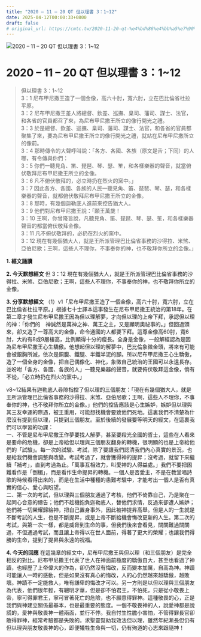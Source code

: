 ```yaml
---
title: "2020 – 11 – 20 QT 但以理書 3：1~12"
date: 2025-04-12T00:00:33+0800
draft: false
# original_url: https://cmtc.tw/2020-11-20-qt-%e4%bd%86%e4%bb%a5%e7%90%86%e6%9b%b8-3%ef%bc%9a112
---
```


![2020 – 11 – 20 QT 但以理書 3：1\~12](/images/qt.jpg   "2020 – 11 – 20 QT 但以理書 3：1\~12")

# 2020 – 11 – 20 QT 但以理書 3：1\~12

> 但以理書 3：1\~12  
> 3：1 尼布甲尼撒王造了一個金像，高六十肘，寬六肘，立在巴比倫省杜拉平原。  
> 3：2 尼布甲尼撒王差人將總督、欽差、巡撫、臬司、藩司、謀士、法官，和各省的官員都召了來，為尼布甲尼撒王所立的像行開光之禮。  
> 3：3 於是總督、欽差、巡撫、臬司、藩司、謀士、法官，和各省的官員都聚集了來，要為尼布甲尼撒王所立的像行開光之禮，就站在尼布甲尼撒所立的像前。  
> 3：4 那時傳令的大聲呼叫說：「各方、各國、各族（原文是舌；下同）的人哪，有令傳與你們：  
> 3：5 你們一聽見角、笛、琵琶、琴、瑟、笙，和各樣樂器的聲音，就當俯伏敬拜尼布甲尼撒王所立的金像。  
> 3：6 凡不俯伏敬拜的，必立時扔在烈火的窯中。」  
> 3：7 因此各方、各國、各族的人民一聽見角、笛、琵琶、琴、瑟，和各樣樂器的聲音，就都俯伏敬拜尼布甲尼撒王所立的金像。  
> 3：8 那時，有幾個迦勒底人進前來控告猶大人。  
> 3：9 他們對尼布甲尼撒王說：「願王萬歲！  
> 3：10 王啊，你曾降旨說，凡聽見角、笛、琵琶、琴、瑟、笙，和各樣樂器聲音的都當俯伏敬拜金像。  
> 3：11 凡不俯伏敬拜的，必扔在烈火的窯中。  
> 3：12 現在有幾個猶大人，就是王所派管理巴比倫省事務的沙得拉、米煞、亞伯尼歌；王啊，這些人不理你，不事奉你的神，也不敬拜你所立的金像。」

**1. 經文誦讀**

**2.  今天默想經文**
但 3：12 現在有幾個猶大人，就是王所派管理巴比倫省事務的沙得拉、米煞、亞伯尼歌；王啊，這些人不理你，不事奉你的神，也不敬拜你所立的金像。

**3. 分享默想經文**
（1）v1「尼布甲尼撒王造了一個金像，高六十肘，寬六肘，立在巴比倫省杜拉平原。」根據七十士譯本這事發生在尼布甲尼撒王統治的第18年。在第二章才發生尼布甲尼撒王因為但以理解夢，才向但以理的上帝下拜，承認但以理的神：「你們的　神誠然是萬神之神、萬王之主，又是顯明奧祕事的。」但回過頭來，卻又造了一尊高大的金像，命令通國的人都要下拜。這尊金像高60肘，寬6肘，大約有8或9層樓高，比例顯得十分的瘦長。全身是金像，一般解經認為是因為尼布甲尼撒王心生驕傲。他想起但以理的解夢中，巴比倫象徵金頭，將來有可能會被銀胸所滅，依次是銅腹、鐵腿、半鐵半泥的腳。所以尼布甲尼撒王心生驕傲，造了一個全身的金像，把自己偶像化、神化，象徵自己統治的王國可以永遠長存。並吩咐「各方、各國、各族的人」一聽見樂器的聲音，就要俯伏敬拜這金像，倘有不從，「必立時扔在烈火的窯中。」

v8\~12結果有迦勒底人尋隙指控了但以理的三個朋友：「現在有幾個猶大人，就是王所派管理巴比倫省事務的沙得拉、米煞、亞伯尼歌；王啊，這些人不理你，不事奉你的神，也不敬拜你所立的金像。」他們的控告應該是心生嫉妒，嫉妒但以理與其三友幸運的際遇，被王重用，可能想找機會要致他們死地。這裏我們不清楚為什麼沒有提到但以理，只提到三個朋友。至於後續的發展要等明天的經文，在這裏我們可以學習的功課：  
一、不管是尼布甲尼撒王作夢要找人解夢，甚至要殺光全國的哲士，這些在人看來是要命的危機，卻是上帝給但以理與三個朋友翻身的轉機，很明顯的也是上帝給他們的「試驗」。每一次的試驗、考試，除了要讓我們認清我們內心真實的景況，也是給我們機會調整與改變。考試考過了，就會獲得神的提昇；沒考過，就留下來繼續「補考」，直到考過為止。「萬事互相效力，叫愛神的人得益處。」我們不要把困難看作是「倒楣」，而是看作生命提昇的轉機。一個人是否愛主，不是在教堂唱詩歌的時候看得出來的，而是在生活中種種的患難考驗中，才能考出一個人是否有真實的信心、愛心與盼望。  
二、第一次的考試，但以理與三個朋友通過了考核，他們不倚靠自己，乃是聚在一起同心合意的禱告；他們不趁機抱負迦勒底人，替他們求情，反過來卻遭人嫉妒；他們將一切榮耀歸給神，把自己置身事外，因此被神提昇高舉。但是人的一生就是不斷考試的人生，也是不斷提昇，或是上帝不斷給機會悔改更新的人生。第二次的考試，與第一次一樣，都是威脅到生命的事，但我們後來會看見，關關難過關關過，不但通過考試，而且讓上帝得以在世人面前，得著了更大的榮耀；也讓我們得勝的生命，提到了提昇與永遠的祝福。

**4. 今天的回應**
在這幾章的經文中，尼布甲尼撒王與但以理（和三個朋友）是完全相反的對比。尼布甲尼撒王代表了世人在神面前極度的驕傲自大，甚至也看過了神蹟，也經歷了上帝偉大的作為，卻仍然沒有悔改，反而變本加厲，自高為神。神蹟可能讓人一時的感動，但是如果沒有真心的悔改，人的心仍然越來越驕傲，越敗壞。神蹟不一定能救人，唯有謙卑的悔改才可以。另一方則是以但以理與三個朋友為代表，他們很年輕，有聰明才華，但是卻不怕君王，不怕死，只是從小敬畏上帝，寧可得罪君王，寧可冒著死亡的危險，也不願意得罪神。這種敬畏的心，正是我們與神建立關係最基本，也是最重要的態度。一個不敬畏神的人，說愛神都是說謊的，愛神與敬畏神一體兩面，並行不悖。我自忖生性膽小害怕，不管得罪長官卻敢得罪神，經常考驗都是失敗的。求聖靈幫助我效法但以理，雖然年紀漸長但仍有但以理與朋友敬畏神的心，即便犧牲生命與一切，仍有殉道的心志來跟隨神！
